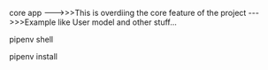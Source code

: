 core app
--->>>This is overdiing the core feature of the project
--->>>Example like User model and other stuff...


<!-- for getting into venv -->

pipenv shell
<!-- for isntalling package  -->
pipenv install <PACKAGE NAME>
